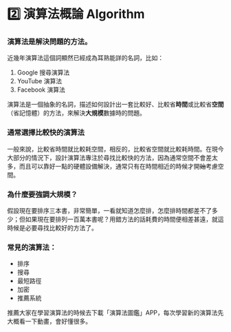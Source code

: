# 2️⃣ 演算法概論 Algorithm

### **演算法是解決問題的方法。**

近幾年演算法這個詞顯然已經成為耳熟能詳的名詞，比如：

1. Google 搜尋演算法
2. YouTube 演算法
3. Facebook 演算法

演算法是一個抽象的名詞，描述如何設計出一套比較好、比較省**時間**或比較省**空間**（省記憶體）的方法，來解決**大規模**數據時的問題。

### 通常選擇比較快的演算法

一般來說，比較省時間就比較耗空間，相反的，比較省空間就比較耗時間。在現今大部分的情況下，設計演算法專注於尋找比較快的方法，因為通常空間不會差太多，而且可以靠好一點的硬體設備解決，通常只有在時間相近的時候才開~~始~~考慮空間。

### 為什麼要強調大規模？

假設現在要排序三本書，非常簡單，一看就知道怎麼排，怎麼排時間都差不了多少；但如果現在要排列一百萬本書呢？用錯方法的話耗費的時間便相差甚遠，就這時候是必要尋找比較好的方法了。

### 常見的演算法：

* 排序
* 搜尋
* 最短路徑
* 加密
* 推薦系統

推薦大家在學習演算法的時候去下載「演算法圖鑑」APP，每次學習新的演算法先大概看一下動畫，會好懂很多。

